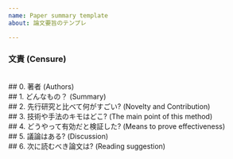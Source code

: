 ```yaml
---
name: Paper summary template
about: 論文要旨のテンプレ

---
```


### 文責 (Censure)


<br/>
## 0. 著者 (Authors)


<br/>
## 1. どんなもの？ (Summary)


<br/>
## 2. 先行研究と比べて何がすごい? (Novelty and Contribution)


<br/>
## 3. 技術や手法のキモはどこ? (The main point of this method)


<br/>
## 4. どうやって有効だと検証した? (Means to prove effectiveness)


<br/>
## 5. 議論はある? (Discussion)


<br/>
## 6. 次に読むべき論文は? (Reading suggestion)


